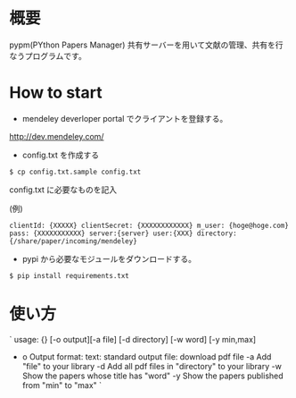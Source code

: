 # 概要
pypm(PYthon Papers Manager)
共有サーバーを用いて文献の管理、共有を行なうプログラムです。


# How to start
- mendeley deverloper portal でクライアントを登録する。

http://dev.mendeley.com/

- config.txt を作成する

`
$ cp config.txt.sample config.txt
`

config.txt に必要なものを記入

(例)

`
clientId: {XXXXX}
clientSecret: {XXXXXXXXXXXX}
m_user: {hoge@hoge.com}
pass: {XXXXXXXXXXX}
server:{server}
user:{XXX}
directory:{/share/paper/incoming/mendeley}
`


- pypi から必要なモジュールをダウンロードする。

`
$ pip install requirements.txt
`



# 使い方
`
usage: {} [-o output][-a file] [-d directory] [-w word] [-y min,max] 
  - o Output format:
     text: standard output
     file: download pdf file
  -a Add "file" to your library
  -d Add all pdf files in "directory" to your library
  -w Show the papers whose title has "word" 
  -y Show the papers published from "min" to "max" 
`
